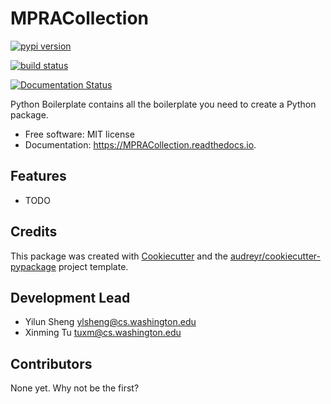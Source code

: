 # MPRACollection

[![pypi version](https://img.shields.io/pypi/v/MPRACollection.svg)](https://pypi.python.org/pypi/MPRACollection)

[![build status](https://img.shields.io/travis/simon1727/MPRACollection.svg)](https://travis-ci.com/simon1727/MPRACollection)

[![Documentation Status](https://readthedocs.org/projects/MPRACollection/badge/?version=latest)](https://MPRACollection.readthedocs.io/en/latest/?version=latest)

Python Boilerplate contains all the boilerplate you need to create a Python package.

- Free software: MIT license
- Documentation: https://MPRACollection.readthedocs.io.

## Features

- TODO

## Credits

This package was created with [Cookiecutter](https://github.com/audreyr/cookiecutter) and the [audreyr/cookiecutter-pypackage](https://github.com/audreyr/cookiecutter-pypackage) project template.

## Development Lead

- Yilun Sheng <ylsheng@cs.washington.edu>
- Xinming Tu <tuxm@cs.washington.edu>

## Contributors

None yet. Why not be the first?